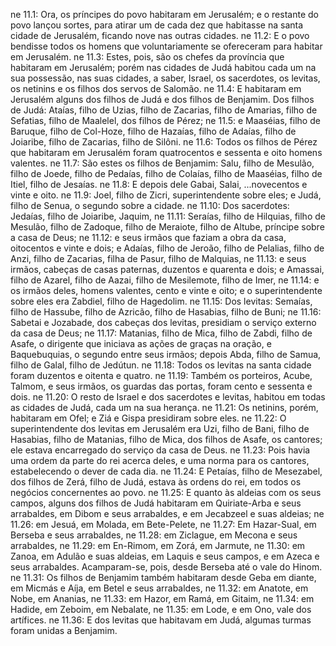 ne 11.1: Ora, os príncipes do povo habitaram em Jerusalém; e o restante do povo lançou sortes, para atirar um de cada dez que habitasse na santa cidade de Jerusalém, ficando nove nas outras cidades.
ne 11.2: E o povo bendisse todos os homens que voluntariamente se ofereceram para habitar em Jerusalém.
ne 11.3: Estes, pois, são os chefes da província que habitaram em Jerusalém; porém nas cidades de Judá habitou cada um na sua possessão, nas suas cidades, a saber, Israel, os sacerdotes, os levitas, os netinins e os filhos dos servos de Salomão.
ne 11.4: E habitaram em Jerusalém alguns dos filhos de Judá e dos filhos de Benjamim. Dos filhos de Judá: Ataías, filho de Uzias, filho de Zacarias, filho de Amarias, filho de Sefatias, filho de Maalelel, dos filhos de Pérez;
ne 11.5: e Maaséias, filho de Baruque, filho de Col-Hoze, filho de Hazaías, filho de Adaías, filho de Joiaribe, filho de Zacarias, filho de Silôni.
ne 11.6: Todos os filhos de Pérez que habitaram em Jerusalém foram quatrocentos e sessenta e oito homens valentes.
ne 11.7: São estes os filhos de Benjamim: Salu, filho de Mesulão, filho de Joede, filho de Pedaías, filho de Colaías, filho de Maaséias, filho de Itiel, filho de Jesaías.
ne 11.8: E depois dele Gabai, Salai, ...novecentos e vinte e oito.
ne 11.9: Joel, filho de Zicri, superintendente sobre eles; e Judá, filho de Senua, o segundo sobre a cidade.
ne 11.10: Dos sacerdotes: Jedaías, filho de Joiaribe, Jaquim,
ne 11.11: Seraías, filho de Hilquias, filho de Mesulão, filho de Zadoque, filho de Meraiote, filho de Altube, príncipe sobre a casa de Deus;
ne 11.12: e seus irmãos que faziam a obra da casa, oitocentos e vinte e dois; e Adaías, filho de Jeroão, filho de Pelalias, filho de Anzi, filho de Zacarias, filha de Pasur, filho de Malquias,
ne 11.13: e seus irmãos, cabeças de casas paternas, duzentos e quarenta e dois; e Amassai, filho de Azarel, filho de Aazai, filho de Mesilemote, filho de Imer,
ne 11.14: e os irmãos deles, homens valentes, cento e vinte e oito; e o superintendente sobre eles era Zabdiel, filho de Hagedolim.
ne 11.15: Dos levitas: Semaías, filho de Hassube, filho de Azricão, filho de Hasabias, filho de Buni;
ne 11.16: Sabetai e Jozabade, dos cabeças dos levitas, presidiam o serviço externo da casa de Deus;
ne 11.17: Matanias, filho de Mica, filho de Zabdi, filho de Asafe, o dirigente que iniciava as ações de graças na oração, e Baquebuquias, o segundo entre seus irmãos; depois Abda, filho de Samua, filho de Galal, filho de Jedútun.
ne 11.18: Todos os levitas na santa cidade foram duzentos e oitenta e quatro.
ne 11.19: Também os porteiros, Acube, Talmom, e seus irmãos, os guardas das portas, foram cento e sessenta e dois.
ne 11.20: O resto de Israel e dos sacerdotes e levitas, habitou em todas as cidades de Judá, cada um na sua herança.
ne 11.21: Os netinins, porém, habitaram em Ofel; e Ziá e Gispa presidiram sobre eles.
ne 11.22: O superintendente dos levitas em Jerusalém era Uzi, filho de Bani, filho de Hasabias, filho de Matanias, filho de Mica, dos filhos de Asafe, os cantores; ele estava encarregado do serviço da casa de Deus.
ne 11.23: Pois havia uma ordem da parte do rei acerca deles, e uma norma para os cantores, estabelecendo o dever de cada dia.
ne 11.24: E Petaías, filho de Mesezabel, dos filhos de Zerá, filho de Judá, estava às ordens do rei, em todos os negócios concernentes ao povo.
ne 11.25: E quanto às aldeias com os seus campos, alguns dos filhos de Judá habitaram em Quiriate-Arba e seus arrabaldes, em Dibom e seus arrabaldes, e em Jecabzeel e suas aldeias;
ne 11.26: em Jesuá, em Molada, em Bete-Pelete,
ne 11.27: Em Hazar-Sual, em Berseba e seus arrabaldes,
ne 11.28: em Ziclague, em Mecona e seus arrabaldes,
ne 11.29: em En-Rimom, em Zorá, em Jarmute,
ne 11.30: em Zanoa, em Adulão e suas aldeias, em Laquis e seus campos, e em Azeca e seus arrabaldes. Acamparam-se, pois, desde Berseba até o vale do Hinom.
ne 11.31: Os filhos de Benjamim também habitaram desde Geba em diante, em Micmás e Aíja, em Betel e seus arrabaldes,
ne 11.32: em Anatote, em Nobe, em Ananias,
ne 11.33: em Hazor, em Ramá, em Gitaim,
ne 11.34: em Hadide, em Zeboim, em Nebalate,
ne 11.35: em Lode, e em Ono, vale dos artífices.
ne 11.36: E dos levitas que habitavam em Judá, algumas turmas foram unidas a Benjamim.
